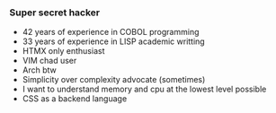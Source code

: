 ### Super secret hacker

- 42 years of experience in COBOL programming
- 33 years of experience in LISP academic writting
- HTMX only enthusiast
- VIM chad user
- Arch btw
- Simplicity over complexity advocate (sometimes)
- I want to understand memory and cpu at the lowest level possible
- CSS as a backend language 
